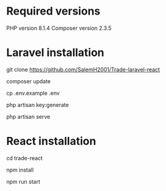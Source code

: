 # Required versions

PHP version 8.1.4 Composer version 2.3.5

# Laravel installation

git clone https://github.com/SalemH2001/Trade-laravel-react

composer update

cp .env.example .env

php artisan key:generate

php artisan serve

# React installation

cd trade-react

npm install

npm run start

